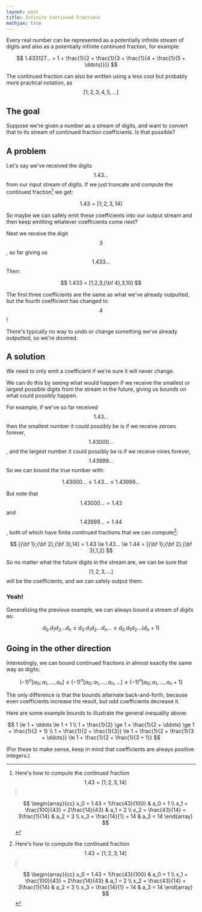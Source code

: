 ```yaml
---
layout: post
title: Infinite Continued Fractions
mathjax: true
---
```


Every real number can be represented as a potentially infinite stream of digits and also as a potentially infinite continued fraction, for example:

$$
1.433127... = 1 + \frac{1}{2 + \frac{1}{3 + \frac{1}{4 + \frac{1}{5 + \ddots}}}}
$$

The continued fraction can also be written using a less cool but probably more practical notation, as $$[1;2,3,4,5,\dots]$$


## The goal

Suppose we're given a number as a stream of digits, and want to convert that to its stream of continued fraction coefficients. Is that possible?


## A problem

Let's say we've received the digits $$1.43...$$ from our input stream of digits. If we just truncate and compute the continued fraction[^1] we get:

$$
1.43 = [1;2,3,14]
$$

So maybe we can safely emit these coefficients into our output stream and then keep emitting whatever coefficients come next?

Next we receive the digit $$3$$, so far giving us $$1.433...$$ Then:

$$
1.433 = [1;2,3,{\bf 4},3,10]
$$

The first three coefficients are the same as what we've already outputted, but the fourth coefficient has changed to $$4$$!

There's typically no way to undo or change something we've already outputted, so we're doomed.


## A solution

We need to only emit a coefficient if we're sure it will never change.

We can do this by seeing what would happen if we receive the smallest or largest possible digits from the stream in the future, giving us bounds on what could possibly happen.

For example, if we've so far received $$1.43...$$ then the smallest number it could possibly be is if we receive zeroes forever, $$1.43000...$$, and the largest number it could possibly be is if we receive nines forever, $$1.43999...$$ So we can bound the true number with:

$$
1.43000... \le 1.43... \le 1.43999...
$$

But note that $$1.43000... = 1.43$$ and $$1.43999... = 1.44$$, both of which have finite continued fractions that we can compute[^1]:

$$
[{\bf 1};{\bf 2},{\bf 3},14] = 1.43 \le 1.43... \le 1.44 = [{\bf 1};{\bf 2},{\bf 3},1,2]
$$

So no matter what the future digits in the stream are, we can be sure that $$[1;2,3,\dots]$$ will be the coefficients, and we can safely output them.


### Yeah!

Generalizing the previous example, we can always bound a stream of digits as:

$$
d_0.d_1d_2...d_n \le d_0.d_1d_2...d_n... \le d_0.d_1d_2...(d_n + 1)
$$


## Going in the other direction

Interestingly, we can bound continued fractions in almost exactly the same way as digits:

$$
(-1)^n [a_0; a_1, \dots, a_n] \le (-1)^n [a_0; a_1, \dots, a_n, \dots] \le (-1)^n [a_0; a_1, \dots, a_n + 1]
$$

The only difference is that the bounds alternate back-and-forth, because even coefficients increase the result, but odd coefficients decrease it.

Here are some example bounds to illustrate the general inequality above:

$$
1 \le 1 + \ddots \le 1 + 1
\\
1 + \frac{1}{2} \ge 1 + \frac{1}{2 + \ddots} \ge 1 + \frac{1}{2 + 1}
\\
1 + \frac{1}{2 + \frac{1}{3}} \le 1 + \frac{1}{2 + \frac{1}{3 + \ddots}} \le 1 + \frac{1}{2 + \frac{1}{3 + 1}}
$$

(For these to make sense, keep in mind that coefficients are always positive integers.)


[^1]:
    Here's how to compute the continued fraction $$1.43 = [1;2,3,14]$$:

    $$
    \begin{array}{cc}
    x_0 = 1.43 = 1\frac{43}{100} & a_0 = 1 \\
    x_1 = \frac{100}{43} = 2\frac{14}{43} & a_1 = 2 \\
    x_2 = \frac{43}{14} = 3\frac{1}{14} & a_2 = 3 \\
    x_3 = \frac{14}{1} = 14 & a_3 = 14
    \end{array}
    $$
